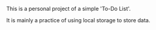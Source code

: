 This is a personal project of a simple 'To-Do List'.

It is mainly a practice of using local storage to store data.